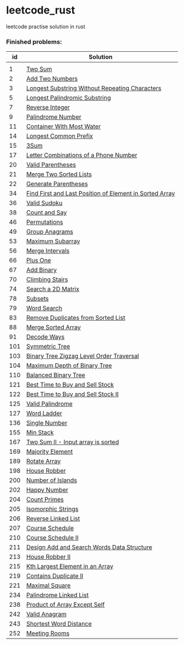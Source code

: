 # leetcode_rust
leetcode practise solution in rust

### Finished problems:
|id|Solution| 
|---|---|
||[](src/.rs)|
|1|[Two Sum](src/_0001_two_sum.rs)|
|2|[Add Two Numbers](src/_0002_add_two_numbers.rs)|
|3|[Longest Substring Without Repeating Characters](src/_0003_longest_substring_without_repeating_characters.rs)|
|5|[Longest Palindromic Substring](src/_0005_longest_palindromic_substring.rs)|
|7|[Reverse Integer    ](src/_0007_reverse_integer.rs)|
|9|[Palindrome Number ](src/_0009_palindrome_number.rs)|
|11|[Container With Most Water](src/_0011_container_with_most_water.rs)|
|14|[Longest Common Prefix](src/_0014_longest_common_prefix.rs)|
|15|[3Sum](src/_0015_3sum.rs)|
|17|[Letter Combinations of a Phone Number](src/_0017_letter_combinations_of_a_phone_number.rs)|
|20|[Valid Parentheses](src/_0020_valid_parentheses.rs)|
|21|[Merge Two Sorted Lists ](src/_0021_merge_two_sorted_lists.rs)|
|22|[Generate Parentheses ](src/_0022_generate_parentheses.rs)|
|34|[Find First and Last Position of Element in Sorted Array](src/_0034_find_first_and_last_position_of_element_in_sorted_array.rs)|
|36|[Valid Sudoku  ](src/_0036_valid_sudoku.rs)|
|38|[Count and Say](src/_0038_count_and_say.rs)|
|46|[Permutations](src/_0046_permutations.rs)|
|49|[Group Anagrams](src/_0049_group_anagrams.rs)|
|53|[Maximum Subarray](src/_0053_maximum_subarray.rs)|
|56|[Merge Intervals](src/_0056_merge_intervals.rs)|
|66|[Plus One](src/_0066_plus_one.rs)|
|67|[Add Binary](src/_0067_add_binary.rs)|
|70|[Climbing Stairs](src/_0070_climbing_stairs.rs)|
|74|[Search a 2D Matrix](src/_0074_search_a_2d_matrix.rs)|
|78|[Subsets](src/_0078_subsets.rs)|
|79|[Word Search](src/_0079_word_search)|
|83|[Remove Duplicates from Sorted List](src/_0083_remove_duplicates_from_sorted_list.rs)|
|88|[Merge Sorted Array](src/_0088_merge_sorted_array.rs)|
|91|[Decode Ways](src/_0091_decode_ways.rs)|
|101|[Symmetric Tree](src/_0101_symmetric_tree.rs)|
|103|[Binary Tree Zigzag Level Order Traversal](src/_0103_binary_tree_zigzag_level_order_traversal.rs)|
|104|[Maximum Depth of Binary Tree](src/_0104_maximum_depth_of_binary_tree.rs)|
|110|[Balanced Binary Tree](src/_0110_balanced_binary_tree.rs)|
|121|[Best Time to Buy and Sell Stock](src/_0121_best_time_to_buy_and_sell_stock.rs)|
|122|[Best Time to Buy and Sell Stock II](src/_0122_best_time_to_buy_and_sell_stock_ii.rs)|
|125|[Valid Palindrome](src/_0125_valid_palindrome.rs)|
|127|[Word Ladder](src/_0127_word_ladder.rs)|
|136|[Single Number](src/_0136_single_number.rs)|
|155|[Min Stack](src/_0155_min_stack.rs)|
|167|[Two Sum II - Input array is sorted](src/_0167_two_sum_ii.rs)|
|169|[Majority Element](src/_0169_majority_element.rs)|
|189|[Rotate Array](src/_0189_rotate_array.rs)|
|198|[House Robber](src/_0198_house_robber.rs)|
|200|[Number of Islands](src/_0200_number_of_islands.rs)|
|202|[Happy Number](src/_0202_happy_number.rs)|
|204|[Count Primes](src/_0204_count_primes.rs)|
|205|[Isomorphic Strings](src/_0205_isomorphic_strings.rs)|
|206|[Reverse Linked List](src/_0206_reverse_linked_list.rs)|
|207|[Course Schedule](src/_0207_course_schedule.rs)|
|210|[Course Schedule II](src/_0210_course_schedule_ii.rs)|
|211|[Design Add and Search Words Data Structure](src/_0211_add_and_search_word_data_structure_design.rs)|
|213|[House Robber II](src/_0213_house_robber_ii.rs)|
|215|[Kth Largest Element in an Array](src/_0215_kth_largest_element_in_an_array.rs)|
|219|[Contains Duplicate II](src/_0219_contains_duplicate_ii.rs)|
|221|[Maximal Square](src/_0221_maximal_square.rs)|
|234|[Palindrome Linked List](src/_0234_palindrome_linked_list.rs)|
|238|[Product of Array Except Self](src/_0238_product_of_array_except_self.rs)|
|242|[Valid Anagram](src/_0242_valid_anagram.rs)|
|243|[Shortest Word Distance](src/_0243_shortest_word_distance.rs)|
|252|[Meeting Rooms](src/_0252_meeting_rooms.rs)|
